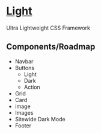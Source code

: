 # [Light](http://cquanu.github.io/light.css/)

Ultra Lightweight CSS Framework

## Components/Roadmap

- Navbar
- Buttons
    - Light
    - Dark
    - Action
- Grid
- Card
- image
- Images
- Sitewide Dark Mode
- Footer